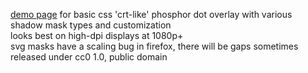 [demo page](https://zxczxcxzc.github.io/phosphor/) for basic css 'crt-like' phosphor dot overlay with various shadow mask types and customization  
looks best on high-dpi displays at 1080p+  
svg masks have a scaling bug in firefox, there will be gaps sometimes  
released under cc0 1.0, public domain
